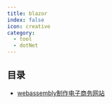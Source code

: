 ```yaml
---
title: blazor
index: false
icon: creative
category:
  - tool
  - dotNet
---
```


 ## 目录
- [webassembly制作电子商务网站](webassembly制作电子商务网站)

